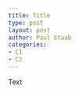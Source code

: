 ```yaml
---
title: Title
type: post
layout: post
author: Paul Staab
categories:     
- C1
- C2
---
```


Text
